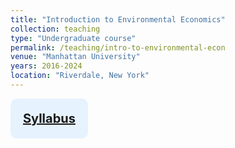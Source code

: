 ```yaml
---
title: "Introduction to Environmental Economics"
collection: teaching
type: "Undergraduate course"
permalink: /teaching/intro-to-environmental-econ
venue: "Manhattan University"
years: 2016-2024
location: "Riverdale, New York"
---
```




<div style="background-color: #e6f3ff; padding: 20px; padding-left:20px; border-radius: 10px; text-align: center; font-weight: bold; font-size: 20px; color = #003366; display: inline-block;"> 
<a href="http://jimegon.github.io/files\González-Ramírez_Econ203_5_Fall_2024_Syllabus.pdf" target="_blank">Syllabus</a> 
</div>

